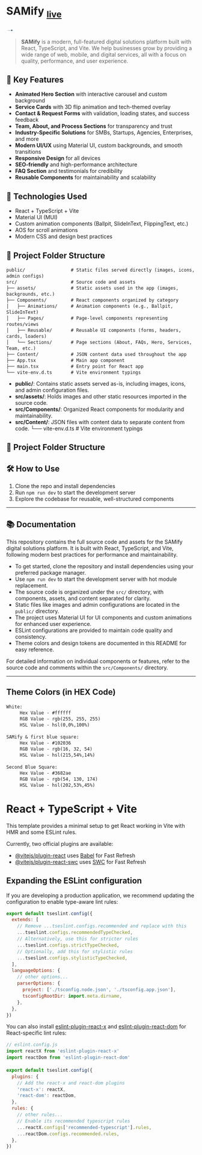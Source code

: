 # SAMify <sub>[live](https://samifyit.netlify.app/)</sub>

![samify](public\samify-logo.svg)
<picture></picture>

>**SAMify** is a modern, full-featured digital solutions platform built with React, TypeScript, and Vite. We help businesses grow by providing a wide range of web, mobile, and digital services, all with a focus on quality, performance, and user experience.

## 🌟 Key Features

- **Animated Hero Section** with interactive carousel and custom background
- **Service Cards** with 3D flip animation and tech-themed overlay
- **Contact & Request Forms** with validation, loading states, and success feedback
- **Team, About, and Process Sections** for transparency and trust
- **Industry-Specific Solutions** for SMBs, Startups, Agencies, Enterprises, and more
- **Modern UI/UX** using Material UI, custom backgrounds, and smooth transitions
- **Responsive Design** for all devices
- **SEO-friendly** and high-performance architecture
- **FAQ Section** and testimonials for credibility
- **Reusable Components** for maintainability and scalability

## 🚀 Technologies Used

- React + TypeScript + Vite
- Material UI (MUI)
- Custom animation components (Ballpit, SlideInText, FlippingText, etc.)
- AOS for scroll animations
- Modern CSS and design best practices

## 📁 Project Folder Structure

```
public/                 # Static files served directly (images, icons, admin configs)
src/                    # Source code and assets
├── assets/             # Static assets used in the app (images, backgrounds, etc.)
├── Components/         # React components organized by category
│   ├── Animations/     # Animation components (e.g., Ballpit, SlideInText)
│   ├── Pages/          # Page-level components representing routes/views
│   ├── Reusable/       # Reusable UI components (forms, headers, cards, loaders)
│   └── Sections/       # Page sections (About, FAQs, Hero, Services, Team, etc.)
├── Content/            # JSON content data used throughout the app
├── App.tsx             # Main app component
├── main.tsx            # Entry point for React app
└── vite-env.d.ts       # Vite environment typings
```

- **public/**: Contains static assets served as-is, including images, icons, and admin configuration files.
- **src/assets/**: Holds images and other static resources imported in the source code.
- **src/Components/**: Organized React components for modularity and maintainability.
- **src/Content/**: JSON files with content data to separate content from code.
└── vite-env.d.ts       # Vite environment typings
## 📁 Project Folder Structure


## 🛠️ How to Use

1. Clone the repo and install dependencies
2. Run `npm run dev` to start the development server
3. Explore the codebase for reusable, well-structured components

---

## 📚 Documentation

This repository contains the full source code and assets for the SAMify digital solutions platform. It is built with React, TypeScript, and Vite, following modern best practices for performance and maintainability.

- To get started, clone the repository and install dependencies using your preferred package manager.
- Use `npm run dev` to start the development server with hot module replacement.
- The source code is organized under the `src/` directory, with components, assets, and content separated for clarity.
- Static files like images and admin configurations are located in the `public/` directory.
- The project uses Material UI for UI components and custom animations for enhanced user experience.
- ESLint configurations are provided to maintain code quality and consistency.
- Theme colors and design tokens are documented in this README for easy reference.

For detailed information on individual components or features, refer to the source code and comments within the `src/Components/` directory.

---

## Theme Colors (in HEX Code)

```
White: 
     Hex Value - #ffffff
     RGB Value - rgb(255, 255, 255)
     HSL Value - hsl(0,0%,100%)

SAMify & first blue square:
     Hex Value - #102036
     RGB Value - rgb(16, 32, 54)
     HSL Value - hsl(215,54%,14%)

Second Blue Square:
     Hex Value - #3682ae
     RGB Value - rgb(54, 130, 174)
     HSL Value - hsl(202,53%,45%)
```

# React + TypeScript + Vite

This template provides a minimal setup to get React working in Vite with HMR and some ESLint rules.

Currently, two official plugins are available:

- [@vitejs/plugin-react](https://github.com/vitejs/vite-plugin-react/blob/main/packages/plugin-react) uses [Babel](https://babeljs.io/) for Fast Refresh
- [@vitejs/plugin-react-swc](https://github.com/vitejs/vite-plugin-react/blob/main/packages/plugin-react-swc) uses [SWC](https://swc.rs/) for Fast Refresh

## Expanding the ESLint configuration

If you are developing a production application, we recommend updating the configuration to enable type-aware lint rules:

```js
export default tseslint.config({
  extends: [
    // Remove ...tseslint.configs.recommended and replace with this
    ...tseslint.configs.recommendedTypeChecked,
    // Alternatively, use this for stricter rules
    ...tseslint.configs.strictTypeChecked,
    // Optionally, add this for stylistic rules
    ...tseslint.configs.stylisticTypeChecked,
  ],
  languageOptions: {
    // other options...
    parserOptions: {
      project: ['./tsconfig.node.json', './tsconfig.app.json'],
      tsconfigRootDir: import.meta.dirname,
    },
  },
})
```

You can also install [eslint-plugin-react-x](https://github.com/Rel1cx/eslint-react/tree/main/packages/plugins/eslint-plugin-react-x) and [eslint-plugin-react-dom](https://github.com/Rel1cx/eslint-react/tree/main/packages/plugins/eslint-plugin-react-dom) for React-specific lint rules:

```js
// eslint.config.js
import reactX from 'eslint-plugin-react-x'
import reactDom from 'eslint-plugin-react-dom'

export default tseslint.config({
  plugins: {
    // Add the react-x and react-dom plugins
    'react-x': reactX,
    'react-dom': reactDom,
  },
  rules: {
    // other rules...
    // Enable its recommended typescript rules
    ...reactX.configs['recommended-typescript'].rules,
    ...reactDom.configs.recommended.rules,
  },
})
```
